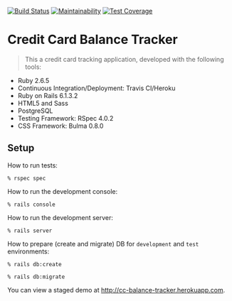 [![Build Status](https://travis-ci.com/tflem/cc-balance-tracker.svg?branch=master)](https://travis-ci.org/tflem/cc-balance-tracker)
[![Maintainability](https://api.codeclimate.com/v1/badges/67886e108705eb7e42a3/maintainability)](https://codeclimate.com/github/tflem/cc-balance-tracker/maintainability)
[![Test Coverage](https://api.codeclimate.com/v1/badges/67886e108705eb7e42a3/test_coverage)](https://codeclimate.com/github/tflem/cc-balance-tracker/test_coverage)

# Credit Card Balance Tracker

> This a credit card tracking application, developed with the following tools:

* Ruby 2.6.5
* Continuous Integration/Deployment: Travis CI/Heroku
* Ruby on Rails 6.1.3.2
* HTML5 and Sass
* PostgreSQL
* Testing Framework: RSpec 4.0.2
* CSS Framework: Bulma 0.8.0

## Setup

How to run tests:

```
% rspec spec
```

How to run the development console:

```
% rails console
```

How to run the development server:

```
% rails server
```

How to prepare (create and migrate) DB for `development` and `test` environments:

```
% rails db:create

% rails db:migrate
```

You can view a staged demo at http://cc-balance-tracker.herokuapp.com.